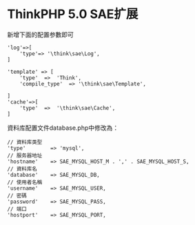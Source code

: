 ThinkPHP 5.0 SAE扩展
===============

新增下面的配置参數即可

~~~
'log'=>[
	'type'=> '\think\sae\Log',
]

'template' => [
	'type'	=>	'Think',
	'compile_type'	=> '\think\sae\Template',

]
'cache'=>[
	'type'  =>  '\think\sae\Cache',
]
~~~

資料库配置文件database.php中修改為：
~~~
// 資料库类型
'type'        => 'mysql',
// 服务器地址
'hostname'    => SAE_MYSQL_HOST_M . ',' . SAE_MYSQL_HOST_S,
// 資料库名
'database'    => SAE_MYSQL_DB,
// 使用者名稱
'username'    => SAE_MYSQL_USER,
// 密碼
'password'    => SAE_MYSQL_PASS,
// 端口
'hostport'    => SAE_MYSQL_PORT,
~~~